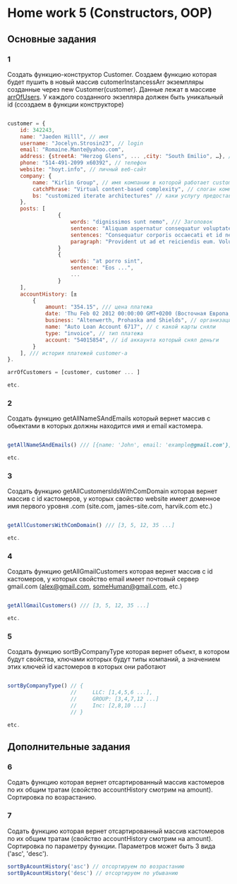 # Home work 5 (Constructors, OOP)

## Основные задания

### 1

Cоздать функцию-конструктор Customer. Создаем функцию которая будет пушить в новый массив cutomerInstancessArr экземпляры созданные через new Customer(customer). Данные лежат в массиве [arrOfUsers]((https://github.com/Lobasya/HomeWorks/blob/master/HW6/index.js)). У каждого созданного экзепляра должен быть уникальный id (cсоздаем в функции конструкторе)

```js

customer = {
    id: 342243,
    name: "Jaeden Hilll", // имя
    username: "Jocelyn.Strosin23", // login
    email: "Romaine.Mante@yahoo.com", 
    address: {streetA: "Herzog Glens", ... ,city: "South Emilio", …}, // аддрес проживания (может быть несколько)
    phone: "514-491-2099 x60392", // телефон
    website: "hoyt.info", // личный веб-сайт
    company: {
        name: "Kirlin Group", // имя компании в которой работает customer
        catchPhrase: "Virtual content-based complexity", // слоган компании
        bs: "customized iterate architectures" // каки услугу предоставляет комнапиня
    }, 
    posts: [
                {
                    words: "dignissimos sunt nemo", /// Заголовок
                    sentence: "Aliquam aspernatur consequatur voluptate voluptas a nemo occaecati." // краткое описание поста
                    sentences: "Consequatur corporis occaecati et id necessitatibus ea cupiditate. Quidem qui facere a inventore quaerat. Soluta dolor inventore fugiat facilis.", // полное описание поста
                    paragraph: "Provident ut ad et reiciendis eum. Voluptatem aliquam ea eaque repellat reiciendis minima. Et incidunt consequatur perferendis animi architecto harum. Quia enim velit aut. Quos veniam maiores odit blanditiis. Dolores amet et aliquid reprehenderit perspiciatis.", // полный текст поста
                }    
                {
                    words: "at porro sint", 
                    sentence: "Eos ...", 
                    ...
                }
    ],
    accountHistory: [±
        {
            amount: "354.15", /// цена платежа
            date: 'Thu Feb 02 2012 00:00:00 GMT+0200 (Восточная Европа, стандартное время)', // время платежа
            business: "Altenwerth, Prohaska and Shields", // организация снявшая деньги
            name: "Auto Loan Account 6717", // с какой карты сняли
            type: "invoice", // тип платежа
            account: "54015854", // id аккаунта который снял деньги
        }
    ], /// история платежей customer-а
}.

arrOfCustomers = [customer, customer ... ]

etc.
```

### 2

Создать функцию getAllNameSAndEmails который вернет массив с обьектами в которых должны находится имя и email кастомера.

```js

getAllNameSAndEmails() /// [{name: 'John', email: 'example@gmail.com'}, ...]

etc.
```

### 3

Создать функцию getAllCustomersIdsWithComDomain которая вернет массив с id кастомеров, у которых свойство
website имеет доменное имя первого уровня .com (site.com, james-site.com, harvik.com etc.)

```js

getAllCustomersWithComDomain() /// [3, 5, 12, 35 ...]

etc.
```

### 4

Создать функцию getAllGmailCustomers которая вернет массив с id кастомеров, у которых свойство
email имеет почтовый сервер gmail.com (alex@gmail.com, someHuman@gmail.com, etc.)

```js

getAllGmailCustomers() /// [3, 5, 12, 35 ...]

etc.
```

### 5

Создать функцию sortByCompanyType которая вернет объект, в котором будут свойства, ключами которых будут типы компаний, а значением этих ключей id кастомеров в которых они работают 

```js

sortByCompanyType() // {
                    //     LLC: [1,4,5,6 ...],
                    //     GROUP: [3,4,7,12 ...]
                    //     Inc: [2,8,10 ...]
                    // }

etc.
```

## Дополнительные задания

### 6

Содать функцию которая вернет отсартированный массив кастомеров по их общим тратам (свойство accountHistory смотрим на amount). Сортировка по возрастанию.

### 7

Содать функцию которая вернет отсартированный массив кастомеров по их общим тратам (свойство accountHistory смотрим на amount). Сортировка по параметру функции. Параметров может быть 3 вида ('asc', 'desc').


``` js
sortByAcountHistory('asc') // отсортируем по возрастанию
sortByAcountHistory('desc') // отсортируем по убыванию

```



